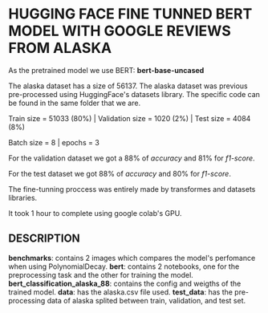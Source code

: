 # HUGGING FACE FINE TUNNED BERT MODEL WITH GOOGLE REVIEWS FROM ALASKA

As the pretrained model we use BERT: **bert-base-uncased**

The alaska dataset has a size of 56137. The alaska dataset was previous pre-processed using HuggingFace's datasets library. The specific code can be found in the same folder that we are.

Train size = 51033 (80%) | Validation size = 1020 (2%) | Test size = 4084 (8%)

Batch size = 8 | epochs = 3

For the validation dataset we got a 88% of *accuracy* and 81% for *f1-score*.

For the test dataset we got 88% of *accuracy* and 80% for *f1-score*.

The fine-tunning proccess was entirely made by transformes and datasets libraries. 

It took 1 hour to complete using google colab's GPU.

## DESCRIPTION

**benchmarks**: contains 2 images which compares the model's perfomance when using PolynomialDecay.
**bert**: contains 2 notebooks, one for the preprocessing task and the other for training the model.
**bert_classification_alaska_88**: contains the config and weigths of the trained model.
**data**: has the alaska.csv file used.
**test_data**: has the pre-processing data of alaska splited between train, validation, and test set.
